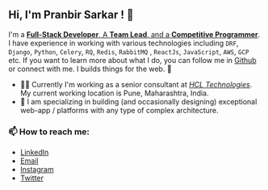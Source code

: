 ## Hi, I'm Pranbir Sarkar ! 👋

I'm a [**Full-Stack Developer**, A **Team Lead**, and a **Competitive Programmer**](http://about.codingfighter.com/). I have experience in working with various technologies including `DRF`, `Django`, `Python`, `Celery`, `RQ`, `Redis`, `RabbitMQ` , `ReactJs`, `JavaScript`, `AWS`, `GCP` etc. If you want to learn more about what I do, you can follow me in [Github](https://github.com/Pranbir) or connect with me. I builds things for the web. 💖

- 👨‍💻 Currently I'm working as a senior consultant at _[HCL Technologies](https://www.hcltech.com/)_. My current working location is Pune, Maharashtra, India.
- 👾 I am specializing in building (and occasionally designing) exceptional web-app / platforms with any type of complex architecture.

### 📫 How to reach me:

- [LinkedIn](https://www.linkedin.com/in/pranbir/)
- [Email](mailto:pranbirsarkar@gmail.com)
- [Instagram](https://www.instagram.com/pranbir/)
- [Twitter](https://twitter.com/iampranbir)
